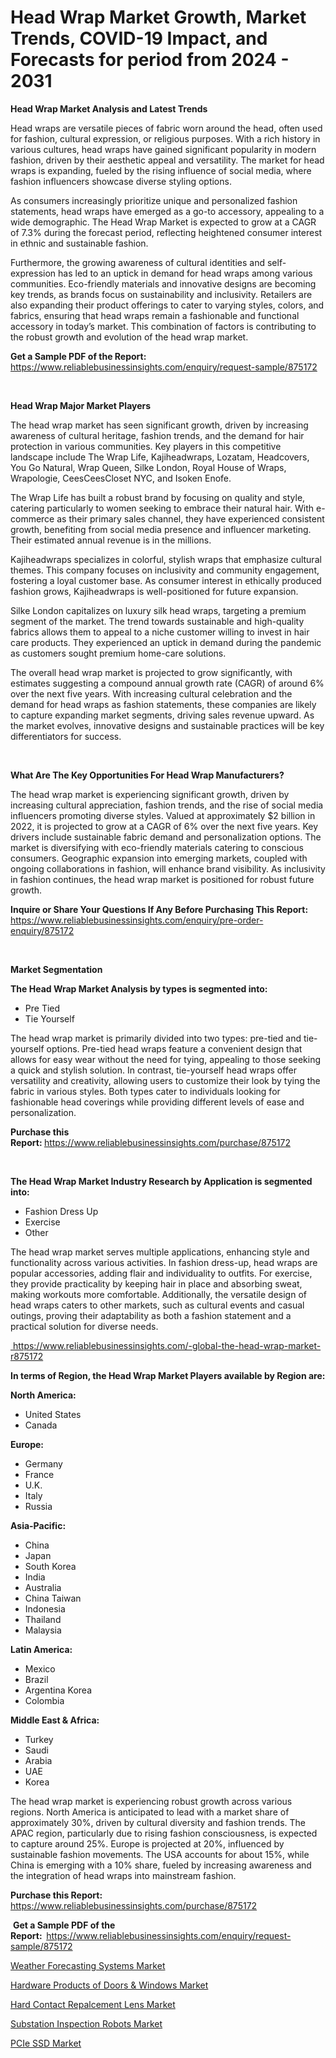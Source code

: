 <p><h1>Head Wrap Market Growth, Market Trends, COVID-19 Impact, and Forecasts for period from 2024 - 2031</h1></p><p><strong>Head Wrap Market Analysis and Latest Trends</strong></p>
<p><p>Head wraps are versatile pieces of fabric worn around the head, often used for fashion, cultural expression, or religious purposes. With a rich history in various cultures, head wraps have gained significant popularity in modern fashion, driven by their aesthetic appeal and versatility. The market for head wraps is expanding, fueled by the rising influence of social media, where fashion influencers showcase diverse styling options.</p><p>As consumers increasingly prioritize unique and personalized fashion statements, head wraps have emerged as a go-to accessory, appealing to a wide demographic. The Head Wrap Market is expected to grow at a CAGR of 7.3% during the forecast period, reflecting heightened consumer interest in ethnic and sustainable fashion. </p><p>Furthermore, the growing awareness of cultural identities and self-expression has led to an uptick in demand for head wraps among various communities. Eco-friendly materials and innovative designs are becoming key trends, as brands focus on sustainability and inclusivity. Retailers are also expanding their product offerings to cater to varying styles, colors, and fabrics, ensuring that head wraps remain a fashionable and functional accessory in today’s market. This combination of factors is contributing to the robust growth and evolution of the head wrap market.</p></p>
<p><strong>Get a Sample PDF of the Report:&nbsp;</strong> <a href="https://www.reliablebusinessinsights.com/enquiry/request-sample/875172">https://www.reliablebusinessinsights.com/enquiry/request-sample/875172</a></p>
<p>&nbsp;</p>
<p><strong>Head Wrap Major Market Players</strong></p>
<p><p>The head wrap market has seen significant growth, driven by increasing awareness of cultural heritage, fashion trends, and the demand for hair protection in various communities. Key players in this competitive landscape include The Wrap Life, Kajiheadwraps, Lozatam, Headcovers, You Go Natural, Wrap Queen, Silke London, Royal House of Wraps, Wrapologie, CeesCeesCloset NYC, and Isoken Enofe.</p><p>The Wrap Life has built a robust brand by focusing on quality and style, catering particularly to women seeking to embrace their natural hair. With e-commerce as their primary sales channel, they have experienced consistent growth, benefiting from social media presence and influencer marketing. Their estimated annual revenue is in the millions.</p><p>Kajiheadwraps specializes in colorful, stylish wraps that emphasize cultural themes. This company focuses on inclusivity and community engagement, fostering a loyal customer base. As consumer interest in ethically produced fashion grows, Kajiheadwraps is well-positioned for future expansion.</p><p>Silke London capitalizes on luxury silk head wraps, targeting a premium segment of the market. The trend towards sustainable and high-quality fabrics allows them to appeal to a niche customer willing to invest in hair care products. They experienced an uptick in demand during the pandemic as customers sought premium home-care solutions.</p><p>The overall head wrap market is projected to grow significantly, with estimates suggesting a compound annual growth rate (CAGR) of around 6% over the next five years. With increasing cultural celebration and the demand for head wraps as fashion statements, these companies are likely to capture expanding market segments, driving sales revenue upward. As the market evolves, innovative designs and sustainable practices will be key differentiators for success.</p></p>
<p>&nbsp;</p>
<p><strong>What Are The Key Opportunities For Head Wrap Manufacturers?</strong></p>
<p><p>The head wrap market is experiencing significant growth, driven by increasing cultural appreciation, fashion trends, and the rise of social media influencers promoting diverse styles. Valued at approximately $2 billion in 2022, it is projected to grow at a CAGR of 6% over the next five years. Key drivers include sustainable fabric demand and personalization options. The market is diversifying with eco-friendly materials catering to conscious consumers. Geographic expansion into emerging markets, coupled with ongoing collaborations in fashion, will enhance brand visibility. As inclusivity in fashion continues, the head wrap market is positioned for robust future growth.</p></p>
<p><strong>Inquire or Share Your Questions If Any Before Purchasing This Report:</strong> <a href="https://www.reliablebusinessinsights.com/enquiry/pre-order-enquiry/875172">https://www.reliablebusinessinsights.com/enquiry/pre-order-enquiry/875172</a></p>
<p>&nbsp;</p>
<p><strong>Market Segmentation</strong></p>
<p><strong>The Head Wrap Market Analysis by types is segmented into:</strong></p>
<p><ul><li>Pre Tied</li><li>Tie Yourself</li></ul></p>
<p><p>The head wrap market is primarily divided into two types: pre-tied and tie-yourself options. Pre-tied head wraps feature a convenient design that allows for easy wear without the need for tying, appealing to those seeking a quick and stylish solution. In contrast, tie-yourself head wraps offer versatility and creativity, allowing users to customize their look by tying the fabric in various styles. Both types cater to individuals looking for fashionable head coverings while providing different levels of ease and personalization.</p></p>
<p><strong>Purchase this Report:&nbsp;</strong><a href="https://www.reliablebusinessinsights.com/purchase/875172">https://www.reliablebusinessinsights.com/purchase/875172</a></p>
<p>&nbsp;</p>
<p><strong>The Head Wrap Market Industry Research by Application is segmented into:</strong></p>
<p><ul><li>Fashion Dress Up</li><li>Exercise</li><li>Other</li></ul></p>
<p><p>The head wrap market serves multiple applications, enhancing style and functionality across various activities. In fashion dress-up, head wraps are popular accessories, adding flair and individuality to outfits. For exercise, they provide practicality by keeping hair in place and absorbing sweat, making workouts more comfortable. Additionally, the versatile design of head wraps caters to other markets, such as cultural events and casual outings, proving their adaptability as both a fashion statement and a practical solution for diverse needs.</p></p>
<p><a href="https://www.reliablebusinessinsights.com/-global-the-head-wrap-market-r875172">&nbsp;https://www.reliablebusinessinsights.com/-global-the-head-wrap-market-r875172</a></p>
<p><strong>In terms of Region, the Head Wrap Market Players available by Region are:</strong></p>
<p>
    <p> <strong> North America: </strong>
        <ul>
            <li>United States</li>
            <li>Canada</li>
        </ul>
        </p> 
    <p> <strong> Europe: </strong>
        <ul>
            <li>Germany</li>
            <li>France</li>
            <li>U.K.</li>
            <li>Italy</li>
            <li>Russia</li>
        </ul>
        </p> 
    <p> <strong> Asia-Pacific: </strong>
        <ul>
            <li>China</li>
            <li>Japan</li>
            <li>South Korea</li>
            <li>India</li>
            <li>Australia</li>
            <li>China Taiwan</li>
            <li>Indonesia</li>
            <li>Thailand</li>
            <li>Malaysia</li>
        </ul>
        </p> 
    <p> <strong> Latin America: </strong>
        <ul>
            <li>Mexico</li>
            <li>Brazil</li>
            <li>Argentina Korea</li>
            <li>Colombia</li>
        </ul>
        </p> 
    <p> <strong> Middle East & Africa: </strong>
        <ul>
            <li>Turkey</li>
            <li>Saudi</li>
            <li>Arabia</li>
            <li>UAE</li>
            <li>Korea</li>
        </ul>
    </p>
    </p>
<p><p>The head wrap market is experiencing robust growth across various regions. North America is anticipated to lead with a market share of approximately 30%, driven by cultural diversity and fashion trends. The APAC region, particularly due to rising fashion consciousness, is expected to capture around 25%. Europe is projected at 20%, influenced by sustainable fashion movements. The USA accounts for about 15%, while China is emerging with a 10% share, fueled by increasing awareness and the integration of head wraps into mainstream fashion.</p></p>
<p><strong>Purchase this Report: </strong><a href="https://www.reliablebusinessinsights.com/purchase/875172">https://www.reliablebusinessinsights.com/purchase/875172</a></p>
<p>&nbsp;<strong>Get a Sample PDF of the Report:&nbsp;&nbsp;</strong><a href="https://www.reliablebusinessinsights.com/enquiry/request-sample/875172">https://www.reliablebusinessinsights.com/enquiry/request-sample/875172</a></p>
<p><strong></strong></p>
<p><p><a href="https://www.linkedin.com/pulse/deep-dive-weather-forecasting-systems-market-itstrends-segmentation-jmche?trackingId=yGamt1x8T322gWSfWaq3iw%3D%3D">Weather Forecasting Systems Market</a></p><p><a href="https://github.com/nicoletavirag/Market-Research-Report-List-5/blob/main/hardware-products-of-doors-windows-market.md">Hardware Products of Doors & Windows Market</a></p><p><a href="https://github.com/mauripalmi/Market-Research-Report-List-5/blob/main/hard-contact-repalcement-lens-market.md">Hard Contact Repalcement Lens Market</a></p><p><a href="https://issuu.com/reportprime-2/docs/substation-inspection-robots-market_29bf1e2f52855c">Substation Inspection Robots Market</a></p><p><a href="https://www.linkedin.com/pulse/strategic-market-insights-navigating-global-pcie-ssd-landscape-n9ntf?trackingId=M%2BIPMcNJSem6gZkw2t82Mw%3D%3D">PCIe SSD Market</a></p></p>
